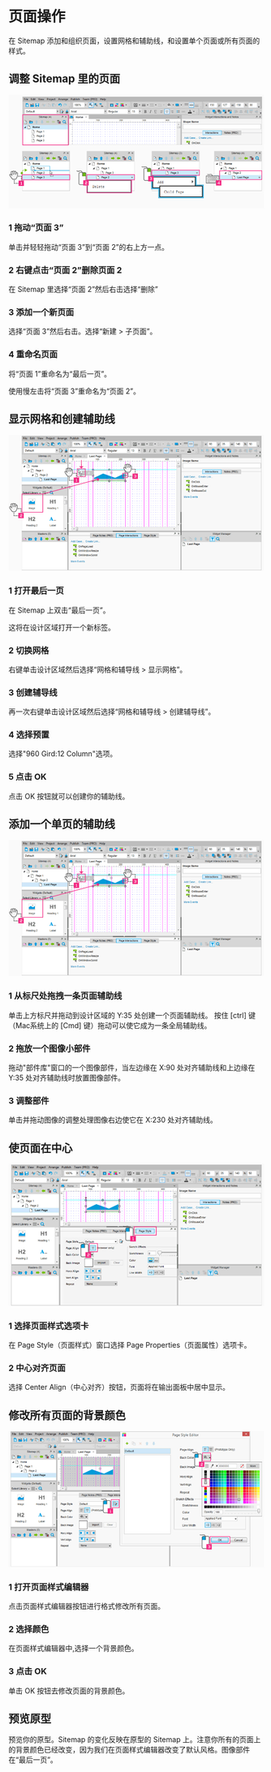 # 页面操作

在 Sitemap 添加和组织页面，设置网格和辅助线，和设置单个页面或所有页面的样式。

## 调整 Sitemap 里的页面

![image](/images/workingwithpages1.png)

### 1 拖动“页面 3”
单击并轻轻拖动“页面 3”到“页面 2”的右上方一点。

### 2 右键点击“页面 2”删除页面 2
在 Sitemap 里选择“页面 2”然后右击选择“删除”

### 3 添加一个新页面
选择“页面 3”然后右击。选择“新建 > 子页面”。

### 4 重命名页面
将“页面 1”重命名为“最后一页”。  

使用慢左击将“页面 3”重命名为“页面 2”。

## 显示网格和创建辅助线

![image](/images/workingwithpages2.png)

### 1 打开最后一页
在 Sitemap 上双击“最后一页”。  

这将在设计区域打开一个新标签。

### 2 切换网格
右键单击设计区域然后选择“网格和辅导线 > 显示网格”。

### 3 创建辅导线
再一次右键单击设计区域然后选择“网格和辅导线 > 创建辅导线”。

### 4 选择预置
选择"960 Gird:12 Column"选项。

### 5 点击 OK 
点击 OK 按钮就可以创建你的辅助线。

## 添加一个单页的辅助线

![image](/images/workingwithpages3.png)

### 1 从标尺处拖拽一条页面辅助线
单击上方标尺并拖动到设计区域的 Y:35 处创建一个页面辅助线。
按住 [ctrl] 键（Mac系统上的 [Cmd] 键）拖动可以使它成为一条全局辅助线。


### 2 拖放一个图像小部件
拖动"部件库"窗口的一个图像部件，当左边缘在 X:90 处对齐辅助线和上边缘在 Y:35 处对齐辅助线时放置图像部件。

### 3 调整部件
单击并拖动图像的调整处理图像右边使它在 X:230 处对齐辅助线。

## 使页面在中心

![image](/images/workingwithpages4.png)

### 1 选择页面样式选项卡

在 Page Style（页面样式）窗口选择 Page Properties（页面属性）选项卡。

### 2 中心对齐页面
选择 Center Align（中心对齐）按钮，页面将在输出面板中居中显示。

## 修改所有页面的背景颜色

![image](/images/workingwithpages5.png)

### 1 打开页面样式编辑器
点击页面样式编辑器按钮进行格式修改所有页面。

### 2 选择颜色
在页面样式编辑器中,选择一个背景颜色。

### 3 点击 OK 
单击 OK 按钮去修改页面的背景颜色。

## 预览原型
预览你的原型。Sitemap 的变化反映在原型的 Sitemap 上。注意你所有的页面上的背景颜色已经改变，因为我们在页面样式编辑器改变了默认风格。图像部件在“最后一页”。